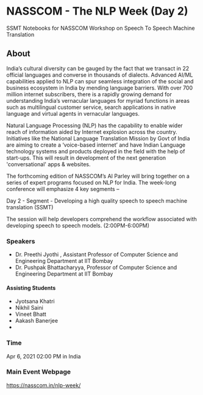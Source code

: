 # NASSCOM - The NLP Week (Day 2)

SSMT Notebooks for NASSCOM Workshop on Speech To Speech Machine Translation

## About

India’s cultural diversity can be gauged by the fact that we transact in 22 official languages and converse in thousands of dialects. Advanced AI/ML capabilities applied to NLP can spur seamless integration of the social and business ecosystem in India by mending language barriers. With over 700 million internet subscribers, there is a rapidly growing demand for understanding India’s vernacular languages for myriad functions in areas such as multilingual customer service, search applications in native language and virtual agents in vernacular languages.

Natural Language Processing (NLP) has the capability to enable wider reach of information aided by Internet explosion across the country. Initiatives like the National Language Translation Mission by Govt of India are aiming to create a ‘voice-based internet’ and have Indian Language technology systems and products deployed in the field with the help of start-ups. This will result in development of the next generation 'conversational' apps & websites.

The forthcoming edition of NASSCOM’s AI Parley will bring together on a series of expert programs focused on NLP for India. The week-long conference will emphasize 4 key segments –

Day 2 - Segment - Developing a high quality speech to speech machine translation (SSMT)

The session will help developers comprehend the workflow associated with developing speech to speech models. (2:00PM-6:00PM)

### Speakers

- Dr. Preethi Jyothi , Assistant Professor of Computer Science and Engineering Department at IIT Bombay
- Dr. Pushpak Bhattacharyya, Professor of Computer Science and Engineering Department at IIT Bombay

#### Assisting Students

- Jyotsana Khatri
- Nikhil Saini
- Vineet Bhatt
- Aakash Banerjee
- 
### Time
Apr 6, 2021 02:00 PM in India

### Main Event Webpage
https://nasscom.in/nlp-week/